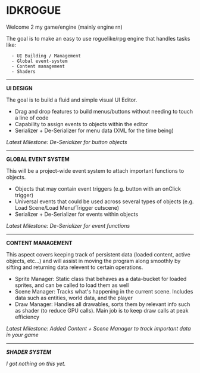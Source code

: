 # IDKROGUE

Welcome 2 my game/engine (mainly engine rn)


The goal is to make an easy to use roguelike/rpg engine that handles tasks like:
      
      - UI Building / Management
      - Global event-system 
      - Content management
      - Shaders


________________________________________________________________________________


  <b>UI DESIGN</b>

The goal is to build a fluid and simple visual UI Editor. 

  - Drag and drop features to build menus/buttons without needing to touch a line of code 
  - Capability to assign events to objects within the editor 
  - Serializer + De-Serializer for menu data (XML for the time being)

<i>Latest Milestone: De-Serializer for button objects</i>
  
  
________________________________________________________________________________

  <b>GLOBAL EVENT SYSTEM</b>

This will be a project-wide event system to attach important functions to objects.

  - Objects that may contain event triggers (e.g. button with an onClick trigger)
  - Universal events that could be used across several types of objects (e.g. Load Scene/Load Menu/Trigger cutscene) 
  - Serializer + De-Serializer for events within objects

<i>Latest Milestone: De-Serializer for event functions</i>

________________________________________________________________________________

  <b>CONTENT MANAGEMENT</b>

This aspect covers keeping track of persistent data (loaded content, active objects, etc...) and will assist
in moving the program along smoothly by sifting and returning data relevent to certain operations.

  - Sprite Manager: Static class that behaves as a data-bucket for loaded sprites, and can be called to load them as well
  - Scene Manager: Tracks what's happening in the current scene. Includes data such as entities, world data, and the player
  - Draw Manager: Handles all drawables, sorts them by relevant info such as shader (to reduce GPU calls). Main job is to keep draw calls at peak efficiency

<i> Latest Milestone: Added Content + Scene Manager to track important data in your game
________________________________________________________________________________

<b>SHADER SYSTEM</b>

I got nothing on this yet.
